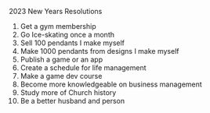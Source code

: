 2023 New Years Resolutions

1. Get a gym membership 
2.  Go Ice-skating once a month
3. Sell 100 pendants I make myself
4. Make 1000 pendants from designs I make myself
5. Publish a game or an app
6. Create a schedule for life management 
7. Make a game dev course
8. Become more knowledgeable on business management
9. Study more of Church history
10. Be a better husband and person

